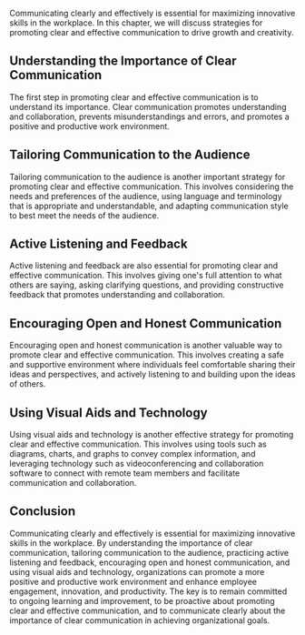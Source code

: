 
Communicating clearly and effectively is essential for maximizing innovative skills in the workplace. In this chapter, we will discuss strategies for promoting clear and effective communication to drive growth and creativity.

Understanding the Importance of Clear Communication
---------------------------------------------------

The first step in promoting clear and effective communication is to understand its importance. Clear communication promotes understanding and collaboration, prevents misunderstandings and errors, and promotes a positive and productive work environment.

Tailoring Communication to the Audience
---------------------------------------

Tailoring communication to the audience is another important strategy for promoting clear and effective communication. This involves considering the needs and preferences of the audience, using language and terminology that is appropriate and understandable, and adapting communication style to best meet the needs of the audience.

Active Listening and Feedback
-----------------------------

Active listening and feedback are also essential for promoting clear and effective communication. This involves giving one's full attention to what others are saying, asking clarifying questions, and providing constructive feedback that promotes understanding and collaboration.

Encouraging Open and Honest Communication
-----------------------------------------

Encouraging open and honest communication is another valuable way to promote clear and effective communication. This involves creating a safe and supportive environment where individuals feel comfortable sharing their ideas and perspectives, and actively listening to and building upon the ideas of others.

Using Visual Aids and Technology
--------------------------------

Using visual aids and technology is another effective strategy for promoting clear and effective communication. This involves using tools such as diagrams, charts, and graphs to convey complex information, and leveraging technology such as videoconferencing and collaboration software to connect with remote team members and facilitate communication and collaboration.

Conclusion
----------

Communicating clearly and effectively is essential for maximizing innovative skills in the workplace. By understanding the importance of clear communication, tailoring communication to the audience, practicing active listening and feedback, encouraging open and honest communication, and using visual aids and technology, organizations can promote a more positive and productive work environment and enhance employee engagement, innovation, and productivity. The key is to remain committed to ongoing learning and improvement, to be proactive about promoting clear and effective communication, and to communicate clearly about the importance of clear communication in achieving organizational goals.
